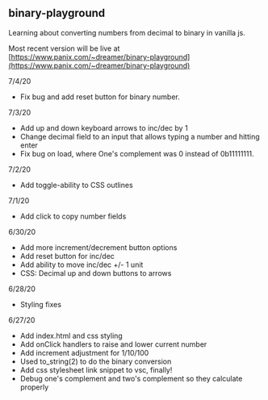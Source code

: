 ## binary-playground

Learning about converting numbers from decimal to binary in vanilla js.

Most recent version will be live at [https://www.panix.com/~dreamer/binary-playground](https://www.panix.com/~dreamer/binary-playground)

7/4/20
* Fix bug and add reset button for binary number.

7/3/20 
* Add up and down keyboard arrows to inc/dec by 1
* Change decimal field to an input that allows typing a number and hitting enter
* Fix bug on load, where One's complement was 0 instead of 0b11111111.

7/2/20
* Add toggle-ability to CSS outlines 

7/1/20
* Add click to copy number fields

6/30/20
* Add more increment/decrement button options
* Add reset button for inc/dec
* Add ability to move inc/dec +/- 1 unit
* CSS: Decimal up and down buttons to arrows

6/28/20 
* Styling fixes

6/27/20 
* Add index.html and css styling
* Add onClick handlers to raise and lower current number
* Add increment adjustment for 1/10/100
* Used to_string(2) to do the binary conversion
* Add css stylesheet link snippet to vsc, finally!
* Debug one's complement and two's complement so they calculate properly
